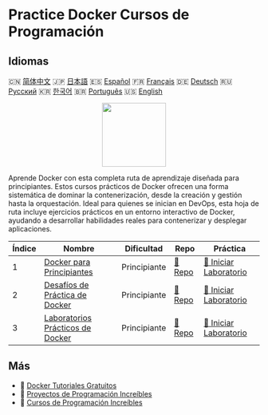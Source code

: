 # Practice Docker Cursos de Programación

## Idiomas

🇨🇳 [简体中文](README_zh.md) 🇯🇵 [日本語](README_ja.md) 🇪🇸 [Español](README_es.md) 🇫🇷 [Français](README_fr.md) 🇩🇪 [Deutsch](README_de.md) 🇷🇺 [Русский](README_ru.md) 🇰🇷 [한국어](README_ko.md) 🇧🇷 [Português](README_pt.md) 🇺🇸 [English](README.md) 

<div align="center">
<img width="128px" src="https://file.labex.io/path/X5zPui0XRqNx.png">
</div>

Aprende Docker con esta completa ruta de aprendizaje diseñada para principiantes. Estos cursos prácticos de Docker ofrecen una forma sistemática de dominar la contenerización, desde la creación y gestión hasta la orquestación. Ideal para quienes se inician en DevOps, esta hoja de ruta incluye ejercicios prácticos en un entorno interactivo de Docker, ayudando a desarrollar habilidades reales para contenerizar y desplegar aplicaciones.

|   Índice | Nombre                                                                                   | Dificultad   | Repo                                                                | Práctica                                                                         |
|----------|------------------------------------------------------------------------------------------|--------------|---------------------------------------------------------------------|----------------------------------------------------------------------------------|
|        1 | [Docker para Principiantes](https://labex.io/es/courses/docker-for-beginners)            | Principiante | [🔗 Repo](https://github.com/labex-labs/docker-for-beginners)       | [🚀 Iniciar Laboratorio](https://labex.io/es/courses/docker-for-beginners)       |
|        2 | [Desafíos de Práctica de Docker](https://labex.io/es/courses/docker-practice-challenges) | Principiante | [🔗 Repo](https://github.com/labex-labs/docker-practice-challenges) | [🚀 Iniciar Laboratorio](https://labex.io/es/courses/docker-practice-challenges) |
|        3 | [Laboratorios Prácticos de Docker](https://labex.io/es/courses/docker-practice-labs)     | Principiante | [🔗 Repo](https://github.com/labex-labs/docker-practice-labs)       | [🚀 Iniciar Laboratorio](https://labex.io/es/courses/docker-practice-labs)       |

## Más

- 🔗 [Docker Tutoriales Gratuitos](https://github.com/labex-labs/docker-free-tutorials)
- 🔗 [Proyectos de Programación Increíbles](https://github.com/labex-labs/awesome-programming-projects)
- 🔗 [Cursos de Programación Increíbles](https://github.com/labex-labs/awesome-programming-courses)

